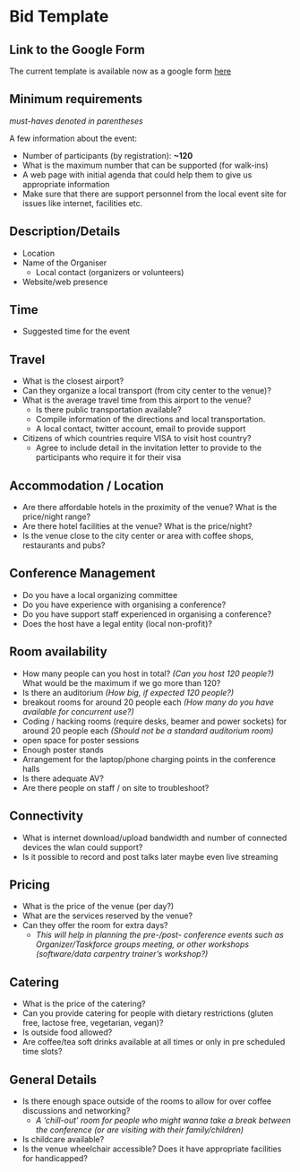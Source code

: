 # Bid Template

## Link to the Google Form
The current template is available now as a google form [here](https://docs.google.com/forms/d/15MwQIucsR3H13QTNBmVHqUzlx201olldBNtxZV_ExsU/edit?usp=drive_web)

## Minimum requirements
_must-haves denoted in parentheses_

A few information about the event:
* Number of participants (by registration): **~120**
* What is the maximum number that can be supported (for walk-ins)
* A web page with initial agenda that could help them to give us appropriate information
* Make sure that there are support personnel from the local event site for issues like internet, facilities etc.

## Description/Details
* Location
* Name of the Organiser
  * Local contact (organizers or volunteers)
* Website/web presence

## Time
* Suggested time for the event

## Travel
* What is the closest airport?
* Can they organize a local transport (from city center to the venue)?
* What is the average travel time from this airport to the venue?
  * Is there public transportation available?
  * Compile information of the directions and local transportation.
  * A local contact, twitter account, email to provide support
* Citizens of which countries require VISA to visit host country?
  * Agree to include detail in the invitation letter to provide to the participants who require it for their visa

## Accommodation / Location
* Are there affordable hotels in the proximity of the venue? What is the price/night range?
* Are there hotel facilities at the venue? What is the price/night?
* Is the venue close to the city center or area with coffee shops, restaurants and pubs?

## Conference Management
* Do you have a local organizing committee
* Do you have experience with organising a conference?
* Do you have support staff experienced in organising a conference?
* Does the host have a legal entity (local non-profit)?

## Room availability
* How many people can you host in total? _(Can you host 120 people?)_ What would be the maximum if we go more than 120?
* Is there an auditorium _(How big, if expected 120 people?)_
* breakout rooms for around 20 people each _(How many do you have available for concurrent use?)_
* Coding / hacking rooms (require desks, beamer and power sockets) for around 20 people each _(Should not be a standard auditorium room)_
* open space for poster sessions
* Enough poster stands
* Arrangement for the laptop/phone charging points in the conference halls
* Is there adequate AV?
* Are there people on staff / on site to troubleshoot?

## Connectivity
* What is internet download/upload bandwidth and number of connected devices the wlan could support?
* Is it possible to record and post talks later maybe even live streaming

## Pricing
* What is the price of the venue (per day?)
* What are the services reserved by the venue?
* Can they offer the room for extra days?
  * _This will help in planning the pre-/post- conference events such as Organizer/Taskforce groups meeting, or other workshops (software/data carpentry trainer’s workshop?)_

## Catering
* What is the price of the catering?
* Can you provide catering for people with dietary restrictions (gluten free, lactose free, vegetarian, vegan)?
* Is outside food allowed?
* Are coffee/tea soft drinks available at all times or only in pre scheduled time slots?

## General Details
* Is there enough space outside of the rooms to allow for over coffee discussions and networking?
  * _A ‘chill-out’ room for people who might wanna take a break between the conference (or are visiting with their family/children)_
* Is childcare available?
* Is the venue wheelchair accessible? Does it have appropriate facilities for handicapped?
